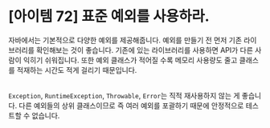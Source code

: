 # [아이템 72] 표준 예외를 사용하라.

자바에서는 기본적으로 다양한 예외를 제공해줍니다. 예외를 만들기 전 먼저 기존 라이브러리를 확인해보는 것이 좋습니다. 기존에 있는 라이브러리를 사용하면 API가 다른 사람이 익히기 쉬워집니다. 또한 예외 클래스가 적어질 수록 메모리 사용량도 줄고 클래스를 적재하는 시간도 적게 걸리기 때문입니다.
</br>
</br>

`Exception`, `RuntimeException`, `Throwable`, `Error`는 직적 재사용하지 않는 게 좋습니다. 다른 예외들의 상위 클래스이므로 즉 여러 예외를 포괄하기 때문에 안정적으로 테스트할 수 없습니다.